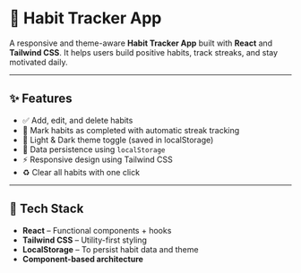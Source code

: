 # 🧠 Habit Tracker App

A responsive and theme-aware **Habit Tracker App** built with **React** and **Tailwind CSS**. It helps users build positive habits, track streaks, and stay motivated daily.

---

## ✨ Features

- ✅ Add, edit, and delete habits
- 🔁 Mark habits as completed with automatic streak tracking
- 🌙 Light & Dark theme toggle (saved in localStorage)
- 💾 Data persistence using `localStorage`
- ⚡ Responsive design using Tailwind CSS
- ♻️ Clear all habits with one click

---

## 🚀 Tech Stack

- **React** – Functional components + hooks
- **Tailwind CSS** – Utility-first styling
- **LocalStorage** – To persist habit data and theme
- **Component-based architecture**

